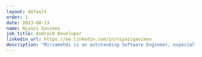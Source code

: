 ```yaml
---
layout: default
order: 1
date: 2023-08-13
name: Niyazi Gasimov
job_title: Android Developer
linkedin_url: https://ee.linkedin.com/in/niyazigasimov
description: "Mirzamehdi is an outstanding Software Engineer, especially in his understanding of Android. He's eager to learn and try new tech, and he took charge of different features during our work, showing great leadership and getting things done."
---
```

